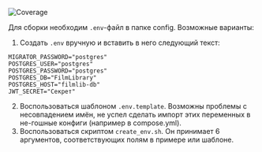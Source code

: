 ![Coverage](https://img.shields.io/badge/Coverage-3.4%25-red)

Для сборки необходим `.env`-файл в папке config. Возможные варианты:

1. Создать `.env` вручную и вставить в него следующий текст: 

```
MIGRATOR_PASSWORD="postgres"
POSTGRES_USER="postgres"
POSTGRES_PASSWORD="postgres"
POSTGRES_DB="FilmLibrary"
POSTGRES_HOST="filmlib-db"
JWT_SECRET="Секрет"
```

2. Воспользоваться шаблоном `.env.template`. Возможны проблемы с несовпадением имён, не успел сделать импорт этих переменных в не-гошные конфиги (например в compose.yml).
3. Воспользоваться скриптом `create_env.sh`. Он принимает 6 аргументов, соответствующих полям в примере или шаблоне.